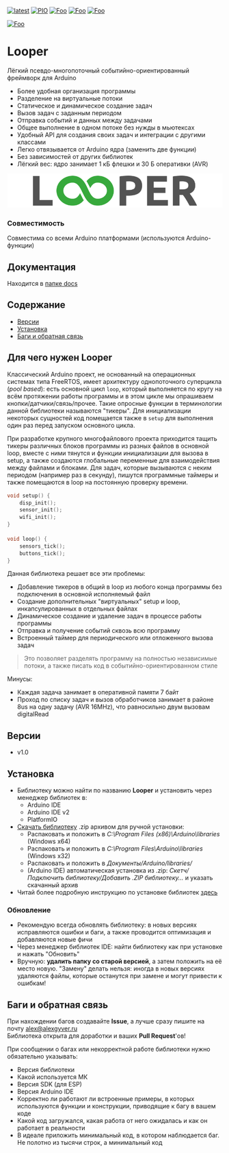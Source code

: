 [![latest](https://img.shields.io/github/v/release/GyverLibs/Looper.svg?color=brightgreen)](https://github.com/GyverLibs/Looper/releases/latest/download/Looper.zip)
[![PIO](https://badges.registry.platformio.org/packages/gyverlibs/library/Looper.svg)](https://registry.platformio.org/libraries/gyverlibs/Looper)
[![Foo](https://img.shields.io/badge/Website-AlexGyver.ru-blue.svg?style=flat-square)](https://alexgyver.ru/)
[![Foo](https://img.shields.io/badge/%E2%82%BD%24%E2%82%AC%20%D0%9F%D0%BE%D0%B4%D0%B4%D0%B5%D1%80%D0%B6%D0%B0%D1%82%D1%8C-%D0%B0%D0%B2%D1%82%D0%BE%D1%80%D0%B0-orange.svg?style=flat-square)](https://alexgyver.ru/support_alex/)
[![Foo](https://img.shields.io/badge/README-ENGLISH-blueviolet.svg?style=flat-square)](https://github-com.translate.goog/GyverLibs/Looper?_x_tr_sl=ru&_x_tr_tl=en)  

[![Foo](https://img.shields.io/badge/ПОДПИСАТЬСЯ-НА%20ОБНОВЛЕНИЯ-brightgreen.svg?style=social&logo=telegram&color=blue)](https://t.me/GyverLibs)

# Looper
Лёгкий псевдо-многопоточный событийно-ориентированный фреймворк для Arduino
- Более удобная организация программы
- Разделение на виртуальные потоки
- Статическое и динамическое создание задач
- Вызов задач с заданным периодом
- Отправка событий и данных между задачами
- Общее выполнение в одном потоке без нужды в мьютексах
- Удобный API для создания своих задач и интеграции с другими классами
- Легко отвязывается от Arduino ядра (заменить две функции)
- Без зависимостей от других библиотек
- Лёгкий вес: ядро занимает 1 кБ флешки и 30 Б оперативки (AVR)

![logo](images/logo.png)

### Совместимость
Совместима со всеми Arduino платформами (используются Arduino-функции)

## Документация
Находится в [папке docs](https://github.com/GyverLibs/Looper/tree/main/docs/0.main.md)

## Содержание
- [Версии](#versions)
- [Установка](#install)
- [Баги и обратная связь](#feedback)

<a id="usage"></a>

## Для чего нужен Looper
Классический Arduino проект, не основанный на операционных системах типа FreeRTOS, имеет архитектуру однопоточного суперцикла (*pool based*): есть основной цикл `loop`, который выполняется по кругу на всём протяжении работы программы и в этом цикле мы опрашиваем кнопки/датчики/связь/прочее. Такие опросные функции в терминологии данной библиотеки называются "тикеры". Для инициализации некоторых сущностей код помещается также в `setup` для выполнения один раз перед запуском основного цикла.

При разработке крупного многофайлового проекта приходится тащить тикеры различных блоков программы из разных файлов в основной loop, вместе с ними тянутся и функции инициализации для вызова в setup, а также создаются глобальные переменные для взаимодействия между файлами и блоками. Для задач, которые вызываются с неким периодом (например раз в секунду), пишутся программные таймеры и также помещаются в loop на постоянную проверку времени.
```cpp
void setup() {
    disp_init();
    sensor_init();
    wifi_init();
}

void loop() {
    sensors_tick();
    buttons_tick();
}
```

Данная библиотека решает все эти проблемы:
- Добавление тикеров в общий в loop из любого конца программы без подключения в основной исполняемый файл
- Создание дополнительных "виртуальных" setup и loop, инкапсулированных в отдельных файлах
- Динамическое создание и удаление задач в процессе работы программы
- Отправка и получение событий сквозь всю программу
- Встроенный таймер для периодического или отложенного вызова задач

> Это позволяет разделять программу на полностью независимые потоки, а также писать код в событийно-ориентированном стиле

Минусы:
- Каждая задача занимает в оперативной памяти 7 байт
- Проход по списку задач и вызов обработчиков занимает в районе 8us на одну задачу (AVR 16MHz), что равносильно двум вызовам digitalRead

<a id="versions"></a>

## Версии
- v1.0

<a id="install"></a>
## Установка
- Библиотеку можно найти по названию **Looper** и установить через менеджер библиотек в:
    - Arduino IDE
    - Arduino IDE v2
    - PlatformIO
- [Скачать библиотеку](https://github.com/GyverLibs/Looper/archive/refs/heads/main.zip) .zip архивом для ручной установки:
    - Распаковать и положить в *C:\Program Files (x86)\Arduino\libraries* (Windows x64)
    - Распаковать и положить в *C:\Program Files\Arduino\libraries* (Windows x32)
    - Распаковать и положить в *Документы/Arduino/libraries/*
    - (Arduino IDE) автоматическая установка из .zip: *Скетч/Подключить библиотеку/Добавить .ZIP библиотеку…* и указать скачанный архив
- Читай более подробную инструкцию по установке библиотек [здесь](https://alexgyver.ru/arduino-first/#%D0%A3%D1%81%D1%82%D0%B0%D0%BD%D0%BE%D0%B2%D0%BA%D0%B0_%D0%B1%D0%B8%D0%B1%D0%BB%D0%B8%D0%BE%D1%82%D0%B5%D0%BA)
### Обновление
- Рекомендую всегда обновлять библиотеку: в новых версиях исправляются ошибки и баги, а также проводится оптимизация и добавляются новые фичи
- Через менеджер библиотек IDE: найти библиотеку как при установке и нажать "Обновить"
- Вручную: **удалить папку со старой версией**, а затем положить на её место новую. "Замену" делать нельзя: иногда в новых версиях удаляются файлы, которые останутся при замене и могут привести к ошибкам!

<a id="feedback"></a>

## Баги и обратная связь
При нахождении багов создавайте **Issue**, а лучше сразу пишите на почту [alex@alexgyver.ru](mailto:alex@alexgyver.ru)  
Библиотека открыта для доработки и ваших **Pull Request**'ов!

При сообщении о багах или некорректной работе библиотеки нужно обязательно указывать:
- Версия библиотеки
- Какой используется МК
- Версия SDK (для ESP)
- Версия Arduino IDE
- Корректно ли работают ли встроенные примеры, в которых используются функции и конструкции, приводящие к багу в вашем коде
- Какой код загружался, какая работа от него ожидалась и как он работает в реальности
- В идеале приложить минимальный код, в котором наблюдается баг. Не полотно из тысячи строк, а минимальный код